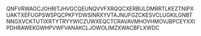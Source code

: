 QNFVRWAOCJOHRITJHVGCQEUNQVVFXRQQCXERBULDMRRTLKEZTNIPXUAKTXEFUGPSWSPQCPKFYDWSINRXYVTAJNUFGZCKESVCLUGKILGNBTNNGXVCKTUTIXRTYTRYYWICZUWXEQCTCRAVAVMHOVHMOVJBPCEYXXIPDHRAWEKGWHPVWFVANAKCLJOWOLIMZXWACBFLXWDC